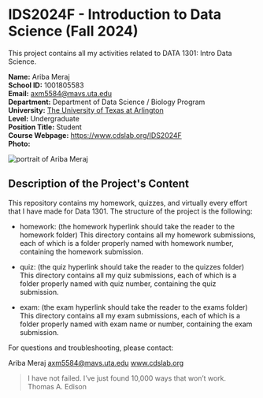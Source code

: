 # IDS2024F - Introduction to Data Science (Fall 2024)
This project contains all my activities related to DATA 1301: Intro Data Science.

**Name:** Ariba Meraj  
**School ID:** 1001805583  
**Email:** axm5584@mavs.uta.edu  
**Department:** Department of Data Science / Biology Program  
**University:** [The University of Texas at Arlington](https://www.uta.edu)  
**Level:** Undergraduate  
**Position Title:** Student  
**Course Webpage:** https://www.cdslab.org/IDS2024F  
**Photo:** 

![portrait of Ariba Meraj](https://media.licdn.com/dms/image/D5603AQHFcFPqh5HMoA/profile-displayphoto-shrink_400_400/0/1675131590133?e=2147483647&v=beta&t=_CIRN0zYtW0kkJAsz58p-uQ4evwB0Q1qrN1LZuaQ5qs)

## Description of the Project's Content

This repository contains my homework, quizzes, and virtually every effort that I have made for Data 1301. The structure of the project is the following:

+   homework: (the homework hyperlink should take the reader to the homework folder)
    This directory contains all my homework submissions, each of which is a folder properly named with homework number, containing the homework submission.

+   quiz: (the quiz hyperlink should take the reader to the quizzes folder)
    This directory contains all my quiz submissions, each of which is a folder properly named with quiz number, containing the quiz submission.

+   exam: (the exam hyperlink should take the reader to the exams folder)
    This directory contains all my exam submissions, each of which is a folder properly named with exam name or number, containing the exam submission.

For questions and troubleshooting, please contact:

Ariba Meraj
axm5584@mavs.uta.edu
www.cdslab.org

  >  I have not failed. I’ve just found 10,000 ways that won’t work.  
  >  Thomas A. Edison
